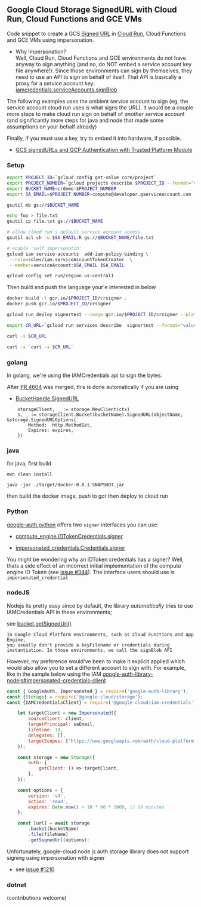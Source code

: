 ## Google Cloud Storage SignedURL with Cloud Run, Cloud Functions and GCE VMs

Code snippet to create a GCS [Signed URL](https://cloud.google.com/storage/docs/access-control/signed-urls) in [Cloud Run](https://cloud.google.com/run/docs), Cloud Functions and GCE VMs using impersonation.

- Why Impersonation?  
  Well, Cloud Run, Cloud Functions and GCE environments do not have anyway to sign anything (and no, do NOT embed a service account key file anywhere!).  Since those environments can sign by themselves, they need to use an API to sign on behalf of itself.  That API is basically a proxy for a service account key:  [iamcredentials.serviceAccounts.signBlob](https://cloud.google.com/iam/docs/reference/credentials/rest/v1/projects.serviceAccounts/signBlob)
  
The following examples uses the ambient service account to sign (eg, the service account cloud run uses is what signs the URL).  It would be a couple more steps to make cloud run sign on behalf of _another_ service account (and significantly more steps for java and node that made some assumptions on your behalf already)

Finally, if you must use a key, try to embed it into hardware, if possible.
  - [GCS signedURLs and GCP Authentication with Trusted Platform Module](https://blog.salrashid.dev/en/articles/2021/gcs_tpm/)


### Setup

```bash
export PROJECT_ID=`gcloud config get-value core/project`
export PROJECT_NUMBER=`gcloud projects describe $PROJECT_ID --format="value(projectNumber)"`
export BUCKET_NAME=crdemo-$PROJECT_NUMBER
export SA_EMAIL=$PROJECT_NUMBER-compute@developer.gserviceaccount.com

gsutil mb gs://$BUCKET_NAME

echo foo > file.txt
gsutil cp file.txt gs://$BUCKET_NAME

# allow cloud run's default service account access
gsutil acl ch -u $SA_EMAIL:R gs://$BUCKET_NAME/file.txt

# enable 'self impersonatin'
gcloud iam service-accounts  add-iam-policy-binding \
 --role=roles/iam.serviceAccountTokenCreator  \
 --member=serviceAccount:$SA_EMAIL $SA_EMAIL

gcloud config set run/region us-central1
```

Then build and push the language your'e interested in below

```bash
docker build -t gcr.io/$PROJECT_ID/crsigner .
docker push gcr.io/$PROJECT_ID/crsigner

gcloud run deploy signertest --image gcr.io/$PROJECT_ID/crsigner --platform=managed --set-env-vars="BUCKET_NAME=$BUCKET_NAME,SA_EMAIL=$SA_EMAIL"

export CR_URL=`gcloud run services describe  signertest --format="value(status.url)"`

curl -s $CR_URL

curl -s `curl -s $CR_URL`
```

### golang

In golang, we're using the IAMCredentials api to sign the bytes.

After [PR 4604](https://github.com/googleapis/google-cloud-go/pull/4604) was merged, this is done automatically if you are using

- [BucketHandle.SignedURL](https://pkg.go.dev/cloud.google.com/go/storage#BucketHandle.SignedURL)

```golang
	storageClient, _ := storage.NewClient(ctx)
	s, _ := storageClient.Bucket(bucketName).SignedURL(objectName, &storage.SignedURLOptions{
		Method:  http.MethodGet,
		Expires: expires,
	})
```


### java

for java, first build
```
mvn clean install

java -jar ./target/docker-0.0.1-SNAPSHOT.jar
```

then build the docker image, push to gcr then deploy to cloud run

### Python

[google-auth python](https://google-auth.readthedocs.io/en/master/) offers two `signer` interfaces you can use:

* [compute_engine.IDTokenCredentials.signer](https://google-auth.readthedocs.io/en/master/reference/google.auth.compute_engine.html#google.auth.compute_engine.IDTokenCredentials.signer)

* [impersonated_credentials.Credentials.signer](https://google-auth.readthedocs.io/en/master/reference/google.auth.impersonated_credentials.html#google.auth.impersonated_credentials.Credentials.signer)

You might be wondering why an IDToken credentials has a signer?  Well, thats a side effect of an incorrect initial implementation of the compute engine ID Token (see [issue #344](https://github.com/googleapis/google-auth-library-python/issues/344)).   The interface users should use is `impersonated_credential`


### nodeJS

Nodejs its pretty easy since by default, the library _automatically_ tries to use IAMCredentials API in these environments;

see [bucket.getSignedUrl()](https://googleapis.dev/nodejs/storage/latest/Bucket.html#getSignedUrl)

```
In Google Cloud Platform environments, such as Cloud Functions and App Engine, 
you usually don't provide a keyFilename or credentials during instantiation. In those environments, we call the signBlob API
```

However, my preference would've been to make it explicit applied which would also allow you to set a different account to sign with.  For example, like in the sample below using the IAM [google-auth-library-nodejs#impersonated-credentials-client](https://github.com/googleapis/google-auth-library-nodejs#impersonated-credentials-client)

```javascript
const { GoogleAuth, Impersonated } = require('google-auth-library');
const {Storage} = require('@google-cloud/storage');
const {IAMCredentialsClient} = require('@google-cloud/iam-credentials');

    let targetClient = new Impersonated({
        sourceClient: client,
        targetPrincipal: saEmail,
        lifetime: 10,
        delegates: [],
        targetScopes: ['https://www.googleapis.com/auth/cloud-platform']
    });

    const storage = new Storage({
        auth: {
            getClient: () => targetClient,
        },
    });

    const options = {
        version: 'v4',
        action: 'read',
        expires: Date.now() + 10 * 60 * 1000, // 10 minutes
    };

    const [url] = await storage
        .bucket(bucketName)
        .file(fileName)
        .getSignedUrl(options);
```

Unfortunately, google-cloud node js auth storage library does not support signing using impersonation with signer
- see [issue #1210](https://github.com/googleapis/google-auth-library-nodejs/issues/1210)


### dotnet

(contributions welcome)
